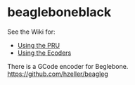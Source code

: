 # beagleboneblack

See the Wiki for:
 
* [Using the PRU](https://github.com/Busboombot/beagleboneblack/wiki/PRU)
* [Using the Ecoders]()

There is a GCode encoder for Beglebone. https://github.com/hzeller/beagleg
